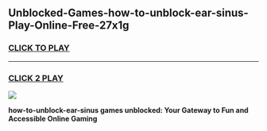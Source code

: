 
## Unblocked-Games-how-to-unblock-ear-sinus-Play-Online-Free-27x1g
<h3>
<a href="https://premium76.site?title=how-to-unblock-ear-sinus&ref=26A">CLICK TO PLAY</a></h3>
<hr>

<h3>
<a href="https://premium76.site?title=how-to-unblock-ear-sinus&ref=26A">CLICK 2 PLAY</a>
  
</h3>

<a href="https://premium76.site?title=how-to-unblock-ear-sinus&ref=26A"><img src="https://clearcache.store/games.png"></a>


**how-to-unblock-ear-sinus games unblocked: Your Gateway to Fun and Accessible Online Gaming**
